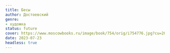 ```yaml
---
title: Бесы
author: Достоевский
genre:
- художка
status: future
cover: https://www.moscowbooks.ru/image/book/754/orig/i754776.jpg?cu=20220627165504
date: 2023-07-23
headless: true
---
```


